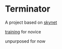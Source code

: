 # Terminator

A project based on [skynet](https://github.com/cloudwu/skynet)

[training](https://github.com/qinhanlei/terminator/tree/master/training) for novice

unpurposed for now
